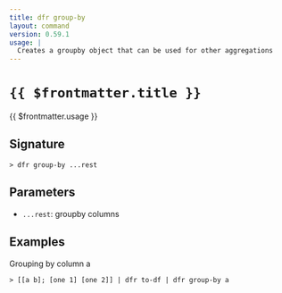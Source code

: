 ```yaml
---
title: dfr group-by
layout: command
version: 0.59.1
usage: |
  Creates a groupby object that can be used for other aggregations
---
```


# `{{ $frontmatter.title }}`

<div style='white-space: pre-wrap;'>{{ $frontmatter.usage }}</div>

## Signature

```> dfr group-by ...rest```

## Parameters

 -  `...rest`: groupby columns

## Examples

Grouping by column a
```shell
> [[a b]; [one 1] [one 2]] | dfr to-df | dfr group-by a
```
